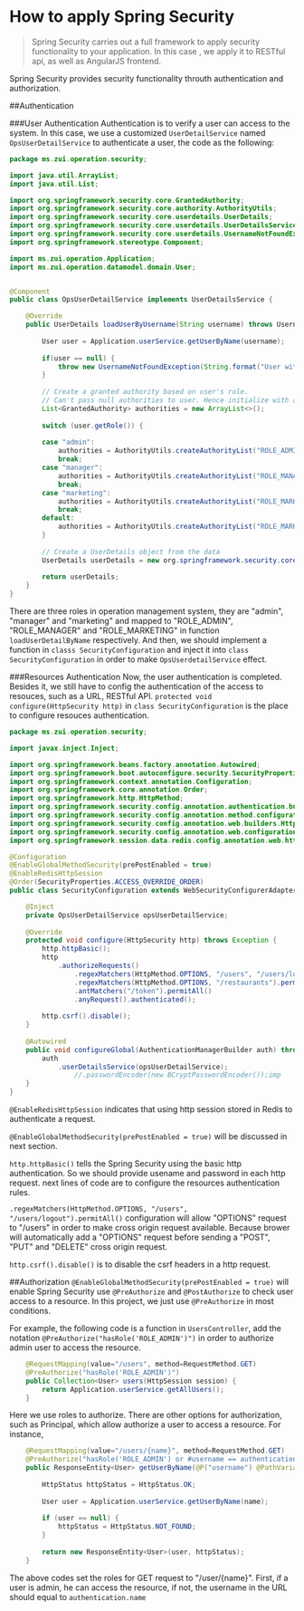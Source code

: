 # How to apply Spring Security

>Spring Security carries out a full framework to apply security functionality to your application. In this case , we apply it to RESTful api, as well as AngularJS frontend.

Spring Security provides security functionality throuth authentication and authorization. 

##Authentication

###User Authentication
Authentication is to verify a user can access to the system. In this case, we use a customized ``UserDetailService`` named ``OpsUserDetailService`` to authenticate a user, the code as the following:

```java
package ms.zui.operation.security;

import java.util.ArrayList;
import java.util.List;

import org.springframework.security.core.GrantedAuthority;
import org.springframework.security.core.authority.AuthorityUtils;
import org.springframework.security.core.userdetails.UserDetails;
import org.springframework.security.core.userdetails.UserDetailsService;
import org.springframework.security.core.userdetails.UsernameNotFoundException;
import org.springframework.stereotype.Component;

import ms.zui.operation.Application;
import ms.zui.operation.datamodel.domain.User;


@Component
public class OpsUserDetailService implements UserDetailsService {

	@Override
	public UserDetails loadUserByUsername(String username) throws UsernameNotFoundException {
		
		User user = Application.userService.getUserByName(username);
		
		if(user == null) {
			throw new UsernameNotFoundException(String.format("User with the username %s doesn't exist", username));
		}
		
		// Create a granted authority based on user's role. 
		// Can't pass null authorities to user. Hence initialize with an empty arraylist
		List<GrantedAuthority> authorities = new ArrayList<>();
		
		switch (user.getRole()) {
			
		case "admin": 
			authorities = AuthorityUtils.createAuthorityList("ROLE_ADMIN");
			break;
		case "manager":
			authorities = AuthorityUtils.createAuthorityList("ROLE_MANAGER");
			break;
		case "marketing":
			authorities = AuthorityUtils.createAuthorityList("ROLE_MARKETING");
			break;
		default:
			authorities = AuthorityUtils.createAuthorityList("ROLE_MARKETING");
		}
		
		// Create a UserDetails object from the data 
		UserDetails userDetails = new org.springframework.security.core.userdetails.User(user.getName(), user.getPassword(), authorities);
		
		return userDetails;
	}
}
```

There are three roles in operation management system, they are "admin", "manager" and "marketing" and mapped to "ROLE_ADMIN", "ROLE_MANAGER" and "ROLE_MARKETING" in function ``loadUserDetailByName`` respectively. And then, we should implement a function in ``classs SecurityConfiguration`` and inject it into ``class SecurityConfiguration`` in order to make ``OpsUserdetailService`` effect. 

###Resources Authentication
Now, the user authentication is completed. Besides it, we still have to config the authentication of  the access to resouces, such as a URL, RESTful API. ``protected void configure(HttpSecurity http)`` in ``class SecurityConfiguration`` is the place to configure resouces authentication.

```java
package ms.zui.operation.security;

import javax.inject.Inject;

import org.springframework.beans.factory.annotation.Autowired;
import org.springframework.boot.autoconfigure.security.SecurityProperties;
import org.springframework.context.annotation.Configuration;
import org.springframework.core.annotation.Order;
import org.springframework.http.HttpMethod;
import org.springframework.security.config.annotation.authentication.builders.AuthenticationManagerBuilder;
import org.springframework.security.config.annotation.method.configuration.EnableGlobalMethodSecurity;
import org.springframework.security.config.annotation.web.builders.HttpSecurity;
import org.springframework.security.config.annotation.web.configuration.WebSecurityConfigurerAdapter;
import org.springframework.session.data.redis.config.annotation.web.http.EnableRedisHttpSession;

@Configuration
@EnableGlobalMethodSecurity(prePostEnabled = true)
@EnableRedisHttpSession
@Order(SecurityProperties.ACCESS_OVERRIDE_ORDER)
public class SecurityConfiguration extends WebSecurityConfigurerAdapter {

	@Inject
	private OpsUserDetailService opsUserDetailService;
	
	@Override
	protected void configure(HttpSecurity http) throws Exception {
		http.httpBasic();
		http
			.authorizeRequests()
				.regexMatchers(HttpMethod.OPTIONS, "/users", "/users/logout").permitAll()
				.regexMatchers(HttpMethod.OPTIONS, "/restaurants").permitAll()
				.antMatchers("/token").permitAll()
				.anyRequest().authenticated();
		
		http.csrf().disable();
	}
	
	@Autowired
	public void configureGlobal(AuthenticationManagerBuilder auth) throws Exception {
		auth
			.userDetailsService(opsUserDetailService);
				//.passwordEncoder(new BCryptPasswordEncoder());imp
	}
}
```
``@EnableRedisHttpSession`` indicates that using http session stored in Redis to authenticate a request.

``@EnableGlobalMethodSecurity(prePostEnabled = true)`` will be discussed in next section.

``http.httpBasic()`` tells the Spring Security using the basic http authentication. So we should provide usename and password in each http request. next lines of code are to configure the resources authentication rules.

``.regexMatchers(HttpMethod.OPTIONS, "/users", "/users/logout").permitAll()`` configuration will allow "OPTIONS" request to "/users" in order to make cross origin request available. Because brower will automatically add a "OPTIONS" request before sending a "POST", "PUT" and "DELETE" cross origin request.

``http.csrf().disable()`` is to disable the csrf headers in a http request.

##Authorization
``@EnableGlobalMethodSecurity(prePostEnabled = true)`` will enable Spring Security use ``@PreAuthorize`` and ``@PostAuthorize`` to check user access to a resource. In this project, we just use ``@PreAuthorize`` in most conditions.

For example, the following code is a function in ``UsersController``, add the notation ``@PreAuthorize("hasRole('ROLE_ADMIN')")`` in order to authorize admin user to access the resource. 

```java
    @RequestMapping(value="/users", method=RequestMethod.GET)
	@PreAuthorize("hasRole('ROLE_ADMIN')")
    public Collection<User> users(HttpSession session) {
    	return Application.userService.getAllUsers();
    }
```

Here we use roles to authorize. There are other options for authorization, such as Principal, which allow authorize a user to access a resource. For instance,

```java
    @RequestMapping(value="/users/{name}", method=RequestMethod.GET)
	@PreAuthorize("hasRole('ROLE_ADMIN') or #username == authentication.name")
    public ResponseEntity<User> getUserByName(@P("username") @PathVariable String name) {
    	
    	HttpStatus httpStatus = HttpStatus.OK;
    	
    	User user = Application.userService.getUserByName(name);
    	
    	if (user == null) {
    		httpStatus = HttpStatus.NOT_FOUND;
    	}
    	
    	return new ResponseEntity<User>(user, httpStatus);
    }
```

The above codes set the roles for GET request to "/user/{name}". First, if a user is admin, he can access the resource, if not, the username in the URL should equal to ``authentication.name``
